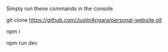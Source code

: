 Simply run these commands in the console

git clone https://github.com/JustinAngara/personal-website.git

npm i

npm run dev

